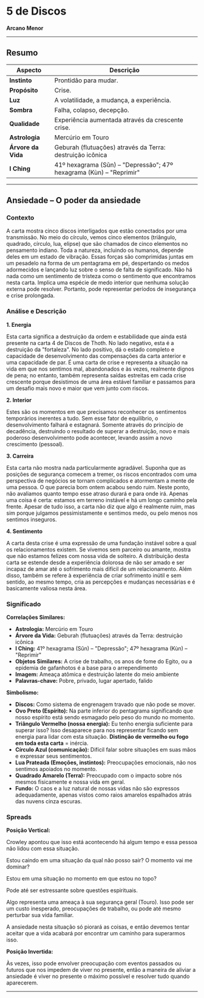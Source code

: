 # 5 de Discos

**Arcano Menor**

---

## Resumo

| Aspecto | Descrição |
|---------|-----------|
| **Instinto** | Prontidão para mudar. |
| **Propósito** | Crise. |
| **Luz** | A volatilidade, a mudança, a experiência. |
| **Sombra** | Falha, colapso, decepção. |
| **Qualidade** | Experiência aumentada através da crescente crise. |
| **Astrologia** | Mercúrio em Touro |
| **Árvore da Vida** | Geburah (flutuações) através da Terra: destruição icônica |
| **I Ching** | 41º hexagrama (Sǔn) – "Depressão"; 47º hexagrama (Kùn) – "Reprimir" |

---

## Ansiedade – O poder da ansiedade

### Contexto

A carta mostra cinco discos interligados que estão conectados por uma transmissão. No meio do círculo, vemos cinco elementos (triângulo, quadrado, círculo, lua, elipse) que são chamados de cinco elementos no pensamento indiano. Toda a natureza, incluindo os humanos, depende deles em um estado de vibração. Essas forças são comprimidas juntas em um pesadelo na forma de um pentagrama em pé, despertando os medos adormecidos e lançando luz sobre o senso de falta de significado. Não há nada como um sentimento de tristeza como o sentimento que encontramos nesta carta. Implica uma espécie de medo interior que nenhuma solução externa pode resolver. Portanto, pode representar períodos de insegurança e crise prolongada.

### Análise e Descrição

**1. Energia**

Esta carta significa a destruição da ordem e estabilidade que ainda está presente na carta 4 de Discos de Thoth. No lado negativo, esta é a destruição da "fortaleza". No lado positivo, dá o estado completo e capacidade de desenvolvimento das compensações da carta anterior e uma capacidade de par. É uma carta de crise e representa a situação na vida em que nos sentimos mal, abandonados e às vezes, realmente dignos de pena; no entanto, também representa saídas estreitas em cada crise crescente porque desistimos de uma área estável familiar e passamos para um desafio mais novo e maior que vem junto com riscos.

**2. Interior**

Estes são os momentos em que precisamos reconhecer os sentimentos temporários inerentes a tudo. Sem esse fator de equilíbrio, o desenvolvimento falhará e estagnará. Somente através do princípio de decadência, destruindo o resultado de superar a destruição, novo e mais poderoso desenvolvimento pode acontecer, levando assim a novo crescimento (pessoal).

**3. Carreira**

Esta carta não mostra nada particularmente agradável. Suponha que as posições de segurança comecem a tremer, os riscos encontrados com uma perspectiva de negócios se tornam complicados e atormentam a mente de uma pessoa. O que parecia bom ontem acabou sendo ruim. Neste ponto, não avaliamos quanto tempo esse atraso durará e para onde irá. Apenas uma coisa é certa: estamos em terreno instável e há um longo caminho pela frente. Apesar de tudo isso, a carta não diz que algo é realmente ruim, mas sim porque julgamos pessimistamente e sentimos medo, ou pelo menos nos sentimos inseguros.

**4. Sentimento**

A carta desta crise é uma expressão de uma fundação instável sobre a qual os relacionamentos existem. Se vivemos sem parceiro ou amante, mostra que não estamos felizes com nossa vida de solteiro. A distribuição desta carta se estende desde a experiência dolorosa de não ser amado e ser incapaz de amar até o sofrimento mais difícil de um relacionamento. Além disso, também se refere à experiência de criar sofrimento inútil e sem sentido, ao mesmo tempo, cria as percepções e mudanças necessárias e é basicamente valiosa nesta área.

### Significado

**Correlações Similares:**

- **Astrologia:** Mercúrio em Touro
- **Árvore da Vida:** Geburah (flutuações) através da Terra: destruição icônica
- **I Ching:** 41º hexagrama (Sǔn) – "Depressão"; 47º hexagrama (Kùn) – "Reprimir"
- **Objetos Similares:** A crise de trabalho, os anos de fome do Egito, ou a epidemia de gafanhotos é a base para o arrependimento
- **Imagem:** Ameaça atômica e destruição latente do meio ambiente
- **Palavras-chave:** Pobre, privado, lugar apertado, falido

**Simbolismo:**

- **Discos:** Como sistema de engrenagem travado que não pode se mover.
- **Ovo Preto (Espírito):** Na parte inferior do pentagrama significando que nosso espírito está sendo esmagado pelo peso do mundo no momento.
- **Triângulo Vermelho (nossa energia):** Eu tenho energia suficiente para superar isso? Isso desaparece para nos representar ficando sem energia para lidar com esta situação. **Distinção de vermelho ou fogo em toda esta carta** = inércia.
- **Círculo Azul (comunicação):** Difícil falar sobre situações em suas mãos e expressar seus sentimentos.
- **Lua Prateada (Emoções, instintos):** Preocupações emocionais, não nos sentimos apoiados no momento.
- **Quadrado Amarelo (Terra):** Preocupado com o impacto sobre nós mesmos fisicamente e nossa vida em geral.
- **Fundo:** O caos e a luz natural de nossas vidas não são expressos adequadamente, apenas vistos como raios amarelos espalhados atrás das nuvens cinza escuras.

### Spreads

**Posição Vertical:**

Crowley apontou que isso está acontecendo há algum tempo e essa pessoa não lidou com essa situação.

Estou caindo em uma situação da qual não posso sair? O momento vai me dominar?

Estou em uma situação no momento em que estou no topo?

Pode até ser estressante sobre questões espirituais.

Algo representa uma ameaça à sua segurança geral (Touro). Isso pode ser um custo inesperado, preocupações de trabalho, ou pode até mesmo perturbar sua vida familiar.

A ansiedade nesta situação só piorará as coisas, e então devemos tentar aceitar que a vida acabará por encontrar um caminho para superarmos isso.

**Posição Invertida:**

Às vezes, isso pode envolver preocupação com eventos passados ou futuros que nos impedem de viver no presente, então a maneira de aliviar a ansiedade é viver no presente o máximo possível e resolver tudo quando aparecerem.

---


